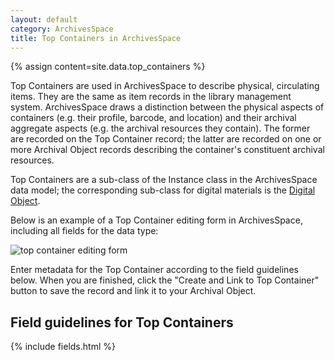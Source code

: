 ```yaml
---
layout: default
category: ArchivesSpace
title: Top Containers in ArchivesSpace
---
```


{% assign content=site.data.top_containers %}

Top Containers are used in ArchivesSpace to describe physical, circulating items. They are the same as item records in the library management system. ArchivesSpace draws a distinction between the physical aspects of containers (e.g. their profile, barcode, and location) and their archival aggregate aspects (e.g. the archival resources they contain). The former are recorded on the Top Container record; the latter are recorded on one or more Archival Object records describing the container's constituent archival resources.

Top Containers are a sub-class of the Instance class in the ArchivesSpace data model; the corresponding sub-class for digital materials is the [Digital Object](digital_objects).

Below is an example of a Top Container editing form in ArchivesSpace, including all fields for the data type:

<img alt="top container editing form" class="manual-img" src="{{site.baseurl}}/images/archivesspace/top_container.png"/>

Enter metadata for the Top Container according to the field guidelines below. When you are finished, click the "Create and Link to Top Container" button to save the record and link it to your Archival Object.

## Field guidelines for Top Containers

{% include fields.html %}
